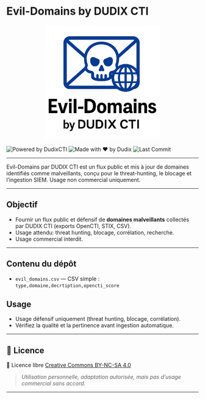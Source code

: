 # Evil-Domains by DUDIX CTI

<p align="center">
<img src="./Img/evil_domains.webp" width="300"/>
<p align="center">
  
![Powered by DudixCTI](https://img.shields.io/badge/powered%20by-DudixCTI-0052cc?style=for-the-badge&logo=apachekafka)
![Made with ❤️ by Dudix](https://img.shields.io/badge/Made%20with%20%E2%9D%A4%EF%B8%8F-by%20Dudix-darkred?style=for-the-badge)
![Last Commit](https://img.shields.io/github/last-commit/CyberFlood/evil-domains?label=Cyber%20Threat%20Intel%20%E2%80%93%20Last%20Update&color=informational&style=for-the-badge&logo=github)

</p>

---

Evil-Domains par DUDIX CTI est un flux public et mis à jour de domaines identifiés comme malveillants, conçu pour le threat-hunting, le blocage et l’ingestion SIEM. Usage non commercial uniquement.

---

## Objectif

- Fournir un flux public et défensif de **domaines malveillants** collectés par DUDIX CTI (exports OpenCTI, STIX, CSV).
- Usage attendu: threat hunting, blocage, corrélation, recherche. 
- Usage commercial interdit.


---


## Contenu du dépôt

- `evil_domains.csv` — CSV simple : `type,domaine,decrtiption,opencti_score`

## Usage
- Usage défensif uniquement (threat hunting, blocage, corrélation).
- Vérifiez la qualité et la pertinence avant ingestion automatique.

---

## 🔖 Licence

📝 Licence libre [Creative Commons BY-NC-SA 4.0](https://creativecommons.org/licenses/by-nc-sa/4.0/)  
> *Utilisation personnelle, adaptation autorisée, mais pas d’usage commercial sans accord.*

---
